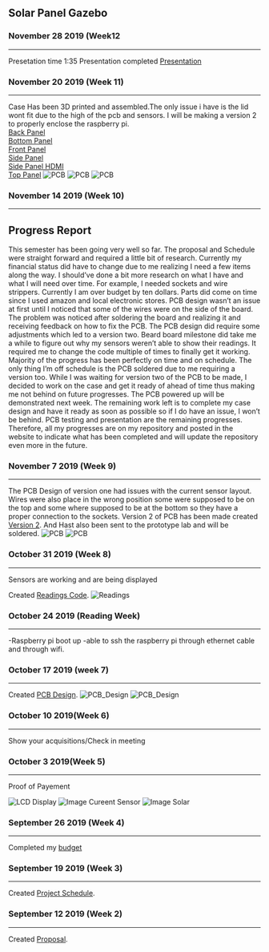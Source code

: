Solar Panel Gazebo
---------------

### November 28 2019 (Week12
------------------------
Presetation time 1:35
Presentation completed 
[Presentation](Presentation/Ahmad%20Presentation%20Hardware%20-%20Copy.pptx)


### November 20 2019 (Week 11)
-----------------
Case Has been 3D printed and assembled.The only issue i have is the lid wont fit due to the high of the pcb and sensors. I will be making a version 2 to properly enclose the raspberry pi.\
[Back Panel](Raspberry%20pi%20case/back_panel_SD.stl)\
[Bottom Panel](Raspberry%20pi%20case/bottom_panel.stl)\
[Front Panel](Raspberry%20pi%20case/front_panel_USB.stl)\
[Side Panel](Raspberry%20pi%20case/side_panel_GPIO_updated.stl)\
[Side Panel HDMI](Raspberry%20pi%20case/side_panel_HDMI.stl)\
[Top Panel](Raspberry%20pi%20case/top_panel.stl)
![PCB](image/20191121_135253.jpg)
![PCB](image/20191121_154557.jpg)
![PCB](image/20191121_154604.jpg)
### November 14 2019 (Week 10)
-----------------

Progress Report
-----
This semester has been going very well so far. The proposal and Schedule were straight forward and required a little bit of research. Currently my financial status did have to change due to me realizing I need a few items along the way. I should’ve done a bit more research on what I have and what I will need over time. For example, I needed sockets and wire strippers. Currently I am over budget by ten dollars. Parts did come on time since I used amazon and local electronic stores. PCB design wasn’t an issue at first until I noticed that some of the wires were on the side of the board. The problem was noticed after soldering the board and realizing it and receiving feedback on how to fix the PCB. The PCB design did require some adjustments which led to a version two. Beard board milestone did take me a while to figure out why my sensors weren’t able to show their readings. It required me to change the code multiple of times to finally get it working. Majority of the progress has been perfectly on time and on schedule. The only thing I’m off schedule is the PCB soldered due to me requiring a version too. While I was waiting for version two of the PCB to be made, I decided to work on the case and get it ready of ahead of time thus making me not behind on future progresses. The PCB powered up will be demonstrated next week. The remaining work left is to complete my case design and have it ready as soon as possible so if I do have an issue, I won’t be behind. PCB testing and presentation are the remaining progresses. Therefore, all my progresses are on my repository and posted in the website to indicate what has been completed and will update the repository even more in the future.

### November 7 2019 (Week 9)
-----------------
The PCB Design of version one had issues with the current sensor layout. Wires were also place in the wrong position some were supposed to be on the top and some where supposed to be at the bottom so they have a proper connection to the sockets.
Version 2 of PCB has been made created [Version 2](Electronics/Version%202). And Hast also been sent to the prototype lab and will be soldered.
![PCB](image/PCB_BottomViewV1.jpg)
![PCB](image/PCB_TopViewV1.jpg)

### October 31 2019 (Week 8)
-----------------
Sensors are working and are being displayed

Created [Readings Code](Code/simpletest.py).
![Readings](/image/Readings.png)

### October 24 2019 (Reading Week)
-----------------
-Raspberry pi boot up
-able to ssh the raspberry pi through ethernet cable and through wifi.

### October 17 2019 (week 7)
------------
Created [PCB Design](https://github.com/E-Hajj/Ahmad/tree/master/Electronics).
![PCB_Design](Electronics/Version%201/Current_ADC_PCB.png)
![PCB_Design](Electronics/Version%201/Current_ADC_Bread.png)
### October 10 2019(Week 6)
--------------------------
Show your acquisitions/Check in meeting

### October 3 2019(Week 5)
-------------------
Proof of Payement 

![LCD Display](/image/LCD_Display.png)
![Image Cureent Sensor](image/Current%20Sensor.png)
![Image Solar](image/Solar.PNG)


### September 26 2019 (Week 4)
--------------------
Completed my [budget](documentation/Budget.pdf)


### September 19 2019 (Week 3)
----------------------------
Created [Project Schedule](documentation/ProjectSchedule.pdf).

### September 12 2019 (Week 2)
---------------------------
Created [Proposal](documentation/AhmadEl-HajjCENG317As1.pdf).



